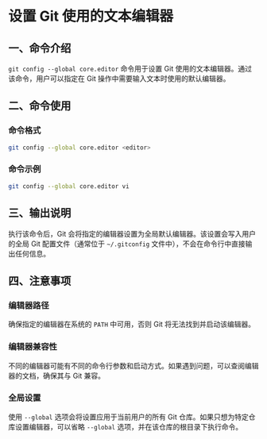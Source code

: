 # 设置 Git 使用的文本编辑器

## 一、命令介绍

`git config --global core.editor` 命令用于设置 Git 使用的文本编辑器。通过该命令，用户可以指定在 Git 操作中需要输入文本时使用的默认编辑器。

## 二、命令使用

### 命令格式

```bash
git config --global core.editor <editor>
```

### 命令示例

```bash
git config --global core.editor vi
```

## 三、输出说明

执行该命令后，Git 会将指定的编辑器设置为全局默认编辑器。该设置会写入用户的全局 Git 配置文件（通常位于 `~/.gitconfig` 文件中），不会在命令行中直接输出任何信息。

## 四、注意事项

### 编辑器路径

确保指定的编辑器在系统的 `PATH` 中可用，否则 Git 将无法找到并启动该编辑器。

### 编辑器兼容性

不同的编辑器可能有不同的命令行参数和启动方式。如果遇到问题，可以查阅编辑器的文档，确保其与 Git 兼容。

### 全局设置

使用 `--global` 选项会将设置应用于当前用户的所有 Git 仓库。如果只想为特定仓库设置编辑器，可以省略 `--global` 选项，并在该仓库的根目录下执行命令。